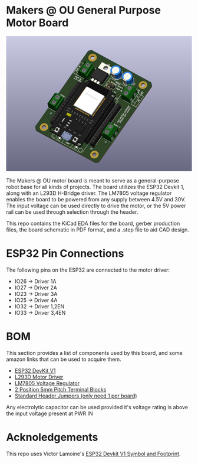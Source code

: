 # Makers @ OU General Purpose Motor Board

![Makers Motor Board](https://github.com/Makers-Oakland-University/readme-images/blob/main/motor_board_render.png?raw=true)

The Makers @ OU motor board is meant to serve as a general-purpose robot base for all kinds of projects. 
The board utilizes the ESP32 Devkit 1, along with an L293D H-Bridge driver. 
The LM7805 voltage regulator enables the board to be powered from any supply between 4.5V and 30V. 
The input voltage can be used directly to drive the motor, or the 5V power rail can be used through selection through the header. 

This repo contains the KiCad EDA files for the board, gerber production files, the board schematic in PDF format, and a .step file to aid CAD design. 

# ESP32 Pin Connections

The following pins on the ESP32 are connected to the motor driver:

- IO26 -> Driver 1A
- IO27 -> Driver 2A
- IO23 -> Driver 3A
- IO25 -> Driver 4A
- IO32 -> Driver 1,2EN
- IO33 -> Driver 3,4EN

# BOM 
This section provides a list of components used by this board, and some amazon links that can be used to acquire them. 

- [ESP32 DevKit V1](https://www.amazon.com/ESP32-WROOM-32-Development-ESP-32S-Bluetooth-Arduino/dp/B084KWNMM4/ref=sr_1_1_sspa?crid=8881ZROOTJFK&keywords=ESP32+devkit&qid=1674351980&sprefix=esp32+devkit+%2Caps%2C108&sr=8-1-spons&psc=1&spLa=ZW5jcnlwdGVkUXVhbGlmaWVyPUExU0RPNzlPNUpQTTFUJmVuY3J5cHRlZElkPUEwMzA4OTc1M080TFlWOFMxVkRGUiZlbmNyeXB0ZWRBZElkPUEwOTA5NTc0MTdUSDJMWDFHTEU4RyZ3aWRnZXROYW1lPXNwX2F0ZiZhY3Rpb249Y2xpY2tSZWRpcmVjdCZkb05vdExvZ0NsaWNrPXRydWU=)
- [L293D Motor Driver](https://www.amazon.com/BOJACK-16-pin-Stepper-Drivers-Controllers/dp/B09NBQVYLL/ref=sr_1_1_sspa?crid=2IHZB0VAWDBTZ&keywords=L293D&qid=1674351391&sprefix=l293d%2Caps%2C357&sr=8-1-spons&psc=1&spLa=ZW5jcnlwdGVkUXVhbGlmaWVyPUExWFlUOFpBSUhMSkY4JmVuY3J5cHRlZElkPUEwNzEwMTg5MUdVTDAzMVlWUzZSTyZlbmNyeXB0ZWRBZElkPUEwNjY0MzQxUFQwMkg5TFZHT0hWJndpZGdldE5hbWU9c3BfYXRmJmFjdGlvbj1jbGlja1JlZGlyZWN0JmRvTm90TG9nQ2xpY2s9dHJ1ZQ==)
- [LM7805 Voltage Regulator](https://www.amazon.com/BOJACK-Regulator-Integrated-Circuits-Regulators/dp/B07VRS9HW4/ref=sr_1_2_sspa?crid=114WNR497M2D3&keywords=LM7805&qid=1674351959&sprefix=lm7805%2Caps%2C107&sr=8-2-spons&psc=1&spLa=ZW5jcnlwdGVkUXVhbGlmaWVyPUEzSTFNWldGTEYyM1ZHJmVuY3J5cHRlZElkPUEwNjMwMzEyM002TFE5SFA0UUI3MyZlbmNyeXB0ZWRBZElkPUEwMTMyMDg5MktBWFBDWjVRTEJRWiZ3aWRnZXROYW1lPXNwX2F0ZiZhY3Rpb249Y2xpY2tSZWRpcmVjdCZkb05vdExvZ0NsaWNrPXRydWU=)
- [2 Position 5mm Pitch Terminal Blocks](https://www.amazon.com/DIYhz-green-Terminal-Connector-Arduino/dp/B0774YRVVX/ref=sr_1_16?crid=2E3RW9V76RSA4&keywords=5mm+2+position+terminals&qid=1674352018&sprefix=5mm+2+positio+terminals%2Caps%2C109&sr=8-16)
- [Standard Header Jumpers (only need 1 per board)](https://www.amazon.com/uxcell-100pcs-Standard-Circuit-Connection/dp/B08Y7Y9LKV/ref=sr_1_4?crid=TVEIYRUGLAMC&keywords=header+jumpers&qid=1674352070&sprefix=header+jumper%2Caps%2C107&sr=8-4)

Any electrolytic capacitor can be used provided it's voltage rating is above the input voltage present at PWR IN

# Acknoledgements 
This repo uses Victor Lamoine's [ESP32 Devkit V1 Symbol and Footprint](https://gitlab.com/VictorLamoine/kicad).